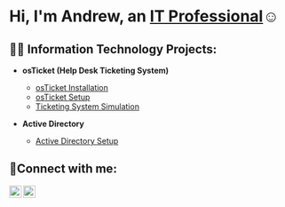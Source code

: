 <h1>Hi, I'm Andrew, an <a href="https://linkedin.com/in/Josh">IT Professional</a>☺</h1>

<h2>👨‍💻 Information Technology Projects:</h2>

- <b>osTicket (Help Desk Ticketing System)</b>
  - [osTicket Installation](https://github.com/andrewmeyerhofer/osTicket-Install)
  - [osTicket Setup](https://github.com/andrewmeyerhofer/osTicket-Setup)
  - [Ticketing System Simulation](https://github.com/andrewmeyerhofer/osTicket-Simulation)
 
- <b>Active Directory</b>
  - [Active Directory Setup](https://github.com/andrewmeyerhofer/AD-Setup)

<h2>🤳Connect with me:</h2>

[<img align="left" alt="Andrew | LinkedIn" width="22px" src="https://cdn.jsdelivr.net/npm/simple-icons@v3/icons/linkedin.svg" />][linkedin]
[<img align="left" alt="Andrew | Indeed" width="22px" src="https://github.com/user-attachments/assets/fc95a51f-8014-4ba5-8e76-bf59ce4cd73d" />][Indeed]

[Indeed]: https://profile.indeed.com/p/andrewm-c8lpf8m
[linkedin]: https://www.linkedin.com/in/andrew-meyerhofer-49b945265
